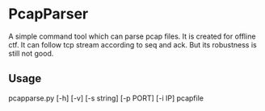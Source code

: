# PcapParser
A simple command tool which can parse pcap files. It is created for offline ctf. It can follow tcp stream according to seq and ack. But its robustness is still not good.
## Usage
pcapparse.py 
[-h]
[-v]
[-s string]
[-p PORT]
[-i IP]
pcapfile
